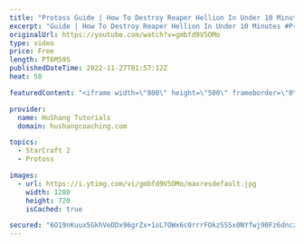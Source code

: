 ```yaml
---
title: "Protoss Guide | How To Destroy Reaper Hellion In Under 10 Minutes"
excerpt: "Guide | How To Destroy Reaper Hellion In Under 10 Minutes #Protoss #SC2 #Starcraft  ♦ Coaching -------------------------------------------------------------------------- Website: https://www.hushangcoaching.com  Interested in Starcraft lessons? Check out my website! I would love to help you improve and"
originalUrl: https://youtube.com/watch?v=gmbfd9V5OMo
type: video
price: Free
length: PT6M59S
publishedDateTime: 2022-11-27T01:57:12Z
heat: 50

featuredContent: "<iframe width=\"800\" height=\"500\" frameborder=\"0\" src=\"https://www.youtube.com/embed/gmbfd9V5OMo\" allow=\"accelerometer; autoplay; encrypted-media; gyroscope; picture-in-picture\" allowfullscreen></iframe>"

provider:
  name: HuShang Tutorials
  domain: hushangcoaching.com

topics:
  - StarCraft 2
  - Protoss

images:
  - url: https://i.ytimg.com/vi/gmbfd9V5OMo/maxresdefault.jpg
    width: 1280
    height: 720
    isCached: true

secured: "6O19nKuux5GkhVeDDx96grZx+1oL7OWx6c0rrrFOkzSSSx0NYfwj90Fz6dnczeB63qFyn8dMHw46x5VY+F5Lgl86sXGkrqpgteUgx+r9VMwAXsz5FGDv9EhfQ4ItJk2BZV5kIGTnI6ABFANWkc78c2ENpPCibG0nBEetinwrVBjKIicPNSIQQojI0+Yj36pw3bTYOQCosuce/Hs4RQaECC22j/AjBAB64nyKAq/DGWviUOOyDaAR57ruLgHM+4bcmpFiy6B8eM2ZxqrPLQkE+EGabxSiIOnMYr94BJ6m939BdHfH9H1Ebx48SbDRhCjXQBOrohyCwvc/S8HK2n9f90JHykfWf9CQGiBbM5Xt09nYmM49JqD0JC/T3rC9LkBkHtNbzd1xqGNxxPZ5OBuGjOVnpxX0dqDmuHwVt6tJNBw=;k0UwUTCm8DfPAL1g9CAf4g=="
---
```


